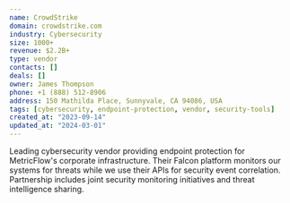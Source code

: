 ```yaml
---
name: CrowdStrike
domain: crowdstrike.com
industry: Cybersecurity
size: 1000+
revenue: $2.2B+
type: vendor
contacts: []
deals: []
owner: James Thompson
phone: +1 (888) 512-8906
address: 150 Mathilda Place, Sunnyvale, CA 94086, USA
tags: [cybersecurity, endpoint-protection, vendor, security-tools]
created_at: "2023-09-14"
updated_at: "2024-03-01"
---
```


Leading cybersecurity vendor providing endpoint protection for MetricFlow's corporate infrastructure. Their Falcon platform monitors our systems for threats while we use their APIs for security event correlation. Partnership includes joint security monitoring initiatives and threat intelligence sharing.